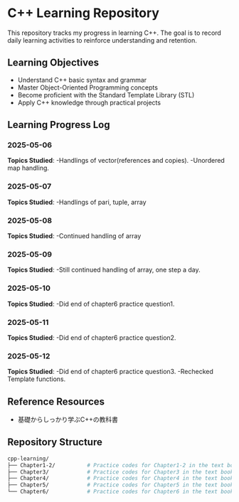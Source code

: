 # C++ Learning Repository

This repository tracks my progress in learning C++. The goal is to record daily learning activities to reinforce understanding and retention.

## Learning Objectives

- Understand C++ basic syntax and grammar
- Master Object-Oriented Programming concepts
- Become proficient with the Standard Template Library (STL)
- Apply C++ knowledge through practical projects

## Learning Progress Log

### 2025-05-06

**Topics Studied**:
-Handlings of vector(references and copies).
-Unordered map handling.

### 2025-05-07

**Topics Studied**:
-Handlings of pari, tuple, array

### 2025-05-08

**Topics Studied**:
-Continued handling of array

### 2025-05-09

**Topics Studied**:
-Still continued handling of array, one step a day.

### 2025-05-10

**Topics Studied**:
-Did end of chapter6 practice question1.

### 2025-05-11

**Topics Studied**:
-Did end of chapter6 practice question2.

### 2025-05-12

**Topics Studied**:
-Did end of chapter6 practice question3.
-Rechecked Template functions.

## Reference Resources

- 基礎からしっかり学ぶC++の教科書

## Repository Structure

```bash
cpp-learning/
├── Chapter1-2/          # Practice codes for Chapter1-2 in the text book
├── Chapter3/            # Practice codes for Chapter3 in the text book
├── Chapter4/            # Practice codes for Chapter4 in the text book
├── Chapter5/            # Practice codes for Chapter5 in the text book
└── Chapter6/            # Practice codes for Chapter6 in the text book
```
